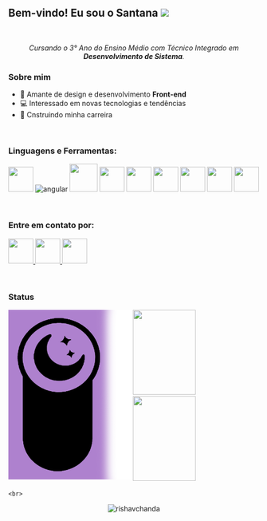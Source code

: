 
<h2>
   Bem-vindo! Eu sou o Santana <img src="https://raw.githubusercontent.com/kaueMarques/kaueMarques/master/hi.gif" height="30px">
</h2>

</br>

<p align="center">
    <em>
        Cursando o 3° Ano do Ensino Médio com Técnico Integrado em <strong>Desenvolvimento de Sistema</strong>.
    </em>
</p> 

<h3>
    Sobre mim
</h3>

<ul>
    <li>💜 Amante de design e desenvolvimento <strong>Front-end</strong>
    <li>💻 Interessado em novas tecnologias e tendências
    <li>🚧 Cnstruindo minha carreira
</ul>

</br>

<h3>
    Linguagens e Ferramentas:       
</h3>
<p>
    <img src="https://cdn.jsdelivr.net/gh/devicons/devicon/icons/java/java-plain.svg" width="50" height="50"/>
    <img src="https://angular.io/assets/images/logos/angular/angular.svg" alt="angular" width="58" height="58"/></a>
    <img src="https://cdn.jsdelivr.net/gh/devicons/devicon/icons/bootstrap/bootstrap-plain.svg"  width="56" height="56"/>
    <img src="https://cdn.jsdelivr.net/gh/devicons/devicon/icons/html5/html5-plain.svg" width="50" height="50"/>
    <img src="https://cdn.jsdelivr.net/gh/devicons/devicon/icons/css3/css3-plain.svg" width="50" height="50"/>
    <img src="https://cdn.jsdelivr.net/gh/devicons/devicon/icons/typescript/typescript-original.svg" width="50" height="50"/>
    <img src="https://cdn.jsdelivr.net/gh/devicons/devicon/icons/photoshop/photoshop-line.svg" width="50" height="50"/>
    <img src="https://cdn.jsdelivr.net/gh/devicons/devicon/icons/ionic/ionic-original.svg" width="50" height="50"/>
    <img src="https://cdn.jsdelivr.net/gh/devicons/devicon/icons/mysql/mysql-original.svg" width="50" height="50"/>
</p>       
          
</br>

<h3>
    Entre em contato por:
</h3>
<p>
    <a href="mailto:fs07santana@gmail.com" target="_blank">
        <img src="https://cdn.icon-icons.com/icons2/2631/PNG/512/gmail_new_logo_icon_159149.png" width="50" height="50"/>
    </a>
    <a href="https://www.linkedin.com/in/luiz-dos-santos-96157a235/" target="_blank">
        <img src="https://cdn.jsdelivr.net/gh/devicons/devicon/icons/linkedin/linkedin-original.svg" width="50" height="50"/>
    </a>
    <a href="https://www.instagram.com/eusant07/" target="_blank">
        <img src="https://cdn.icon-icons.com/icons2/836/PNG/512/Instagram_icon-icons.com_66804.png" width="50" height="50"/>
    </a>
    
</p>


</br>

<h3>
    Status
</h3>
    <img align="left" src="https://github.com/FelipeSantana07/FelipeSantana07/blob/main/img/moon.png" width="250" height="340"/>
    <a href="https://github.com/FelipeSantana07">
       <img width="50%" height="170" src="https://github-readme-stats.vercel.app/api?username=FelipeSantana07&show_icons=true&theme=material-palenight&include_all_commits=true&count_private=true"/>
       <img width="50%" height="170" src="https://github-readme-stats.vercel.app/api/top-langs/?username=FelipeSantana07&layout=compact&langs_count=8&theme=material-palenight"/>
    </a>
    
    <br>
    
<p align="center"><img src="https://github-readme-streak-stats.herokuapp.com/?user=FelipeSantana07&&theme=tokyonight" alt="rishavchanda" /></p>


